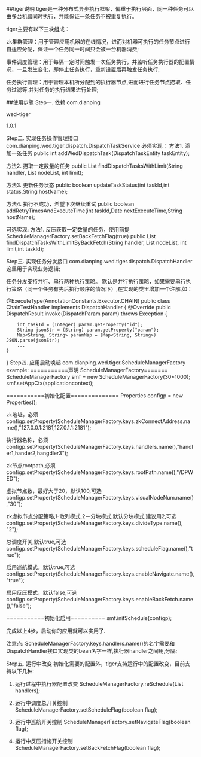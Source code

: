 ##tiger说明
tiger是一种分布式异步执行框架，偏重于执行层面，同一种任务可以由多台机器同时执行，并能保证一条任务不被重复执行。

tiger主要有以下三块组成：

zk集群管理：用于管理应用机器的在线情况，进而对机器可执行的任务节点进行自适应分配，保证一个任务同一时间只会被一台机器消费;

事件调度管理：用于每隔一定时间触发一次任务执行，并监听任务执行器的配置情况，一旦发生变化，即停止任务执行，重新设置后再触发任务执行;

任务执行管理：用于管理本机所分配到的执行器节点,进而进行任务节点捞取、任务过滤等,并对任务的执行结果进行处理;

##使用步骤
Step一. 依赖
<groupId>com.dianping</groupId>

<artifactId>wed-tiger</artifactId>

<version>1.0.1</version>

Step二. 实现任务操作管理接口
com.dianping.wed.tiger.dispatch.DispatchTaskService
必须实现：
方法1. 添加一条任务
public int addWedDispatchTask(DispatchTaskEntity taskEntity);

方法2. 捞取一定数量的任务
public List<DispatchTaskEntity> findDispatchTasksWithLimit(String handler, List<Integer> nodeList, int limit);

方法3. 更新任务状态
public boolean updateTaskStatus(int taskId,int status,String hostName);

方法4. 执行不成功，希望下次继续重试
public boolean addRetryTimesAndExecuteTime(int taskId,Date nextExecuteTime,String hostName);

可选实现:
方法1. 反压获取一定数量的任务，使用前提ScheduleManagerFactory.setBackFetchFlag(true)
public List<DispatchTaskEntity> findDispatchTasksWithLimitByBackFetch(String handler, List<Integer> nodeList, int limit,int taskId);

Step三. 实现任务分发接口
com.dianping.wed.tiger.dispatch.DispatchHandler
这里用于实现业务逻辑;

任务分发支持并行、串行两种执行策略。 默认是并行执行策略，如果需要串行执行策略（同一个任务有先后执行顺序的情况下）,在实现的类里增加一个注解,如：

@ExecuteType(AnnotationConstants.Executor.CHAIN)
public class ChainTestHandler implements DispatchHandler {
    @Override
    public DispatchResult invoke(DispatchParam param) throws Exception {

        int taskId = (Integer) param.getProperty("id");
        String jsonStr = (String) param.getProperty("param");
        Map<String, String> paramMap = (Map<String, String>) JSON.parse(jsonStr);
        ...
    }
}
Step四. 应用启动唤起
com.dianping.wed.tiger.ScheduleManagerFactory
example:
===========声明 ScheduleManagerFactory=======
ScheduleManagerFactory smf = new ScheduleManagerFactory(30*1000); smf.setAppCtx(applicationcontext);

===========初始化配置==============
Properties configp = new Properties();

zk地址，必须
configp.setProperty(ScheduleManagerFactory.keys.zkConnectAddress.name(),"127.0.0.1:2181,127.0.1.1:2181");

执行器名称，必须
configp.setProperty(ScheduleManagerFactory.keys.handlers.name(),"handler1,hander2,hangdler3");

zk节点rootpath,必须
configp.setProperty(ScheduleManagerFactory.keys.rootPath.name(),"/DPWED");

虚拟节点数，最好大于20，默认100,可选
configp.setProperty(ScheduleManagerFactory.keys.visualNodeNum.name(),"30");

zk虚拟节点分配策略,1-散列模式,2－分块模式,默认分块模式,建议用2,可选
configp.setProperty(ScheduleManagerFactory.keys.divideType.name(), "2");

总调度开关,默认true,可选
configp.setProperty(ScheduleManagerFactory.keys.scheduleFlag.name(),"true");

启用巡航模式，默认true,可选
configp.setProperty(ScheduleManagerFactory.keys.enableNavigate.name(),"true");

启用反压模式，默认false,可选
configp.setProperty(ScheduleManagerFactory.keys.enableBackFetch.name(),"false");

===========初始化启用==========
smf.initSchedule(configp);

完成以上4步，启动你的应用就可以实用了.

注意点:
ScheduleManagerFactory.keys.handlers.name()的名字需要和DispatchHandler接口实现类的bean名字一样,执行器handler之间用,分隔;

Step五. 运行中改变
初始化需要的配置外，tiger支持运行中的配置改变，目前支持以下几种:

1. 运行过程中执行器配置改变
ScheduleManagerFactory.reSchedule(List<String> handlers);

2. 运行中调度总开关控制
ScheduleManagerFactory.setScheduleFlag(boolean flag);

3. 运行中巡航开关控制
ScheduleManagerFactory.setNavigateFlag(boolean flag);

4. 运行中反压措施开关控制
ScheduleManagerFactory.setBackFetchFlag(boolean flag);